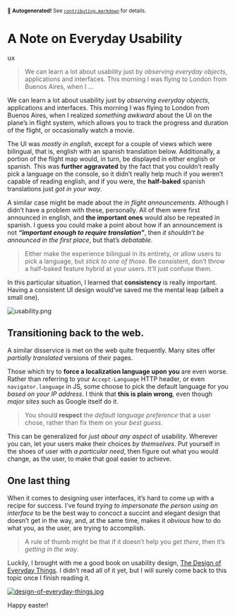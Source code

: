 <sub>&#x1F6A8; <strong>Autogenerated!</strong> See <a href="https://github.com/ponyfoo/articles/tree/master/contributing.markdown"><code>contributing.markdown</code></a> for details.</sub>

<a href="https://ponyfoo.com/articles/a-note-on-everyday-usability"><div></div></a>

<h1>A Note on Everyday Usability</h1>

<p><kbd>ux</kbd></p>

<blockquote><p>We can learn a lot about usability just by <em>observing everyday objects</em>, applications and interfaces. This morning I was flying to London from Buenos Aires, when I &#x2026;</p></blockquote>

<div><p>We can learn a lot about usability just by <em>observing everyday objects</em>, applications and interfaces. This morning I was flying to London from Buenos Aires, when I realized <em>something awkward</em> about the UI on the plane&#x2019;s in flight system, which allows you to track the progress and duration of the flight, or occasionally watch a movie.</p></div>

<div></div>

<div><p>The UI was <em>mostly in english</em>, except for a couple of views which were bilingual, that is, english with an spanish translation below. Additionally, a portion of the flight map would, in turn, be displayed in either english or spanish. This was <strong>further aggravated</strong> by the fact that you couldn&#x2019;t really pick a language on the console, so it didn&#x2019;t really help much if you weren&#x2019;t capable of reading english, and if you were, the <strong>half-baked</strong> spanish translations just <em>got in your way</em>.</p></div>

<div><p>A similar case might be made about the <em>in flight announcements</em>. Although I didn&#x2019;t have a problem with these, personally. All of them were first announced in english, and <strong>the important ones</strong> would also be repeated in spanish. I guess you could make a point about how if an announcement is not <em><strong>&#x201C;important enough to require translation&#x201D;</strong></em>, then <em>it shouldn&#x2019;t be announced in the first place</em>, but that&#x2019;s <em>debatable</em>.</p> <blockquote> <p>Either make the experience bilingual in its entirety, or allow users to pick a language, but <em>stick to one of those</em>. Be consistent, don&#x2019;t throw a half-baked feature hybrid at your users. It&#x2019;ll just confuse them.</p> </blockquote> <p>In this particular situation, I learned that <strong>consistency</strong> is really important. Having a consistent UI design would&#x2019;ve saved me the mental leap (albeit a small one).</p> <p><img alt="usability.png" title="Don&apos;t. Pretty is nice, but usable is better" class="" src="https://i.imgur.com/e0sLaK7.png"></p> <h2 id="transitioning-back-to-the-web">Transitioning back to the web.</h2> <p>A similar disservice is met on the web quite frequently. Many sites offer <em>partially translated</em> versions of their pages.</p> <p>Those which try to <strong>force a localization language upon you</strong> are even worse. Rather than referring to your <code class="md-code md-code-inline">Accept-Language</code> HTTP header, or even <code class="md-code md-code-inline">navigator.language</code> in JS, some choose to pick the default language for you <em>based on your IP address</em>. I think that <strong>this is plain wrong</strong>, even though <em>major sites</em> such as Google itself do it.</p> <blockquote> <p>You should <strong>respect</strong> the <em>default language preference</em> that a user chose, rather than fix them on your <em>best guess</em>.</p> </blockquote> <p>This can be generalized for <em>just about any aspect</em> of usability. Wherever you can, let your users make their choices <em>by themselves</em>. Put yourself in the shoes of user with <em>a particular need</em>, then figure out what you would change, as the user, to make that goal easier to achieve.</p> <h2 id="one-last-thing">One last thing</h2> <p>When it comes to designing user interfaces, it&#x2019;s hard to come up with a recipe for success. I&#x2019;ve found <em>trying to impersonate the person using an interface</em> to be the best way to concoct a succint and elegant design that doesn&#x2019;t get in the way, and, at the same time, makes it <em>obvious</em> how to do what you, as the user, are trying to accomplish.</p> <blockquote> <p>A rule of thumb might be that if it doesn&#x2019;t help you <em>get there</em>, then it&#x2019;s <em>getting in the way</em>.</p> </blockquote> <p>Luckily, I brought with me a good book on usability design, <a href="http://www.amazon.com/dp/0465067107" target="_blank" aria-label="Look up The Design of Everyday Things on Amazon">The Design of Everyday Things</a>. I didn&#x2019;t read all of it yet, but I will surely come back to this topic once I finish reading it.</p> <p><a href="http://www.amazon.com/dp/0465067107" target="_blank" aria-label="Look up The Design of Everyday Things on Amazon"><img alt="design-of-everyday-things.jpg" class="" src="https://i.imgur.com/7kwknYH.jpg"></a></p> <p>Happy easter!</p></div>
